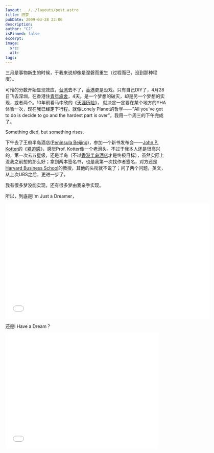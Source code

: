 ```yaml
---
layout: ../../layouts/post.astro
title: 旧梦
pubDate: 2009-03-28 23:06
description: 
author: "CJ"
isPinned: false
excerpt: 
image:
  src:
  alt:
tags: 
---
```

三月是事物新生的时候，于我来说却像是涅磐而重生（过程而已，没到那种程度）。

可怜的分数开始显现效应，[台湾](https://www.nccu.edu.tw/)去不了，[香港](https://www.polyu.edu.hk/)更是没戏。只有自己DIY了，4月28日飞去深圳，在香港住[青年旅舍](https://www.yha.org.hk/hostels.asp?lan=b5&id=HT_0000003)，4天。是一个梦想的破灭，却是另一个梦想的实现，或者两个。10年前看马中欣的《[天涯历险](https://book.douban.com/subject/2137075/)》， 就决定一定要在某个地方的YHA体验一次，现在我已经定下行程。就像Lonely Planet的哲学——”All you've got to do is decide to go and the hardest part is over”。我用一个周三的下午完成了。

Something died, but something rises.

下午去了王府半岛酒店([Peninsula Beijing](https://www.peninsula.com/Beijing.aspx))，参加一个新书发布会——[John P. Kotter](https://en.wikipedia.org/wiki/John_Kotter)的《[紧迫感](https://book.douban.com/subject/3581261/)》，感觉Prof. Kotter像一个老滑头。不过于我本人还是很高兴的，第一次去五星级，还是半岛（不过[香港半岛酒店](https://www.peninsula.com/Hong_Kong.aspx)才是终极目标），虽然实际上没我之前想的那么好；拿到两本签名书，也是我第一次找作者签名，对方还是[Harvard Business School](https://www.hbs.edu/)的教授，其他的头衔就不说了；问了两个问题，英文，从上次UBS之后，更进一步了。

我有很多梦没能实现，还有很多梦由我亲手实现。

所以，到底是I'm Just a Dreamer，

<iframe width="640" height="360" src="//www.youtube.com/embed/vDwsWdcSLBc" frameborder="0" allowfullscreen></iframe>

还是I Have a Dream？

<iframe width="480" height="360" src="//www.youtube.com/embed/Yy4QFwDPb9o" frameborder="0" allowfullscreen></iframe>